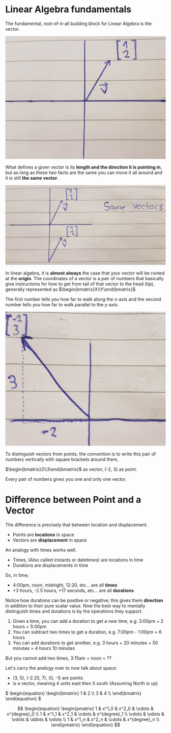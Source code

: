 # Linear Algebra fundamentals

The fundamental, root-of-it-all building block for Linear Algebra is the vector.

![](./images/la_1.png)

What defines a given vector is its **length and the direction it is pointing in**, but as long as these two facts are the same you can move it all around and it is still **the same vector**.

![](./images/la_2.png)

In linear algebra, it is **almost always** the case that your vector will be rooted at the **origin**. The coordinates of a vector is a pair of numbers that basically give instructions for how to get from tail of that vector to the head (tip), generally represented as $\begin{bmatrix}X\\Y\end{bmatrix}$.

The first number tells you how far to walk along the x-axis and the second number tells you how far to walk parallel to the y-axis.

![](./images/la_3.png)

To distinguish vectors from points, the convention is to write this pair of numbers vertically with square brackets around them,

$\begin{bmatrix}2\\3\end{bmatrix}$ as vector, (-2, 3) as point.

Every pair of numbers gives you one and only one vector.

# Difference between Point and a Vector

The difference is precisely that between location and displacement.

* Points are **locations** in space
* Vectors are **displacement** in space

An analogy with times works well.

* Times, (Also called instants or datetimes) are locations in time
* Durations are displacements in time

So, in time;

* 4:00pm, noon, midnight, 12:20, etc... are all **times**
* +3 hours, -2.5 hours, +17 seconds, etc... are all **durations**

Notice how durations can be positive or negative; this gives them **direction** in addition to their pure scalar value. Now the best way to mentally distinguish times and durations is by the operations they support.

1. Given a time, you can add a duration to get a new time, e.g. 3:00pm + 2 hours = 5:00pm
2. You can subtract two times to get a duration, e.g. 7:00pm - 1:00pm = 6 hours
3. You can add durations to get another, e.g. 3 hours + 20 minutes + 50 minutes = 4 hours 10 minutes

But you cannot add two times, 3:15am + noon = ??

Let's carry the analogy over to now talk about space:

* (3, 5), (-2.25, 7), (0, -1) are points
* is a vector, meaning 4 units east then 5 south (Assuming North is up)
  

$
\\begin{equation}
\\begin{bmatrix}
1 & 2 \\\\ 3 & 4 \\\\ 
\\end{bmatrix}
\\end{equation}
$


$$
\begin{equation}
\begin{pmatrix}
  1       & x^1_0   & x^2_0   & \cdots  & x^{degree}_0  \\
  1       & x^1_1   & x^2_1   & \cdots  & x^{degree}_1  \\
  \vdots  & \vdots  & \vdots  & \ddots  & \vdots \\
  1       & x^1_n   & x^2_n   & \cdots  & x^{degree}_n  \\
\end{pmatrix}
\end{equation}
$$

